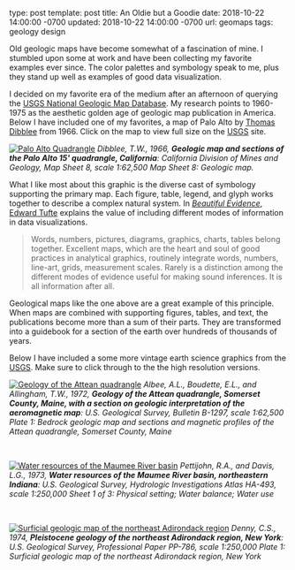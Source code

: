 type: post
template: post
title: An Oldie but a Goodie
date: 2018-10-22 14:00:00 -0700
updated: 2018-10-22 14:00:00 -0700
url: geomaps
tags: geology
      design

Old geologic maps have become somewhat of a fascination of mine. I
stumbled upon some at work and have been collecting my favorite
examples ever since. The color palettes and symbology speak to me,
plus they stand up well as examples of good data visualization.

I decided on my favorite era of the medium after an afternoon of
querying the [USGS National Geologic Map Database][mgmdb]. My research
points to 1960-1975 as the aesthetic golden age of geologic map
publication in America. Below I have included one of my favorites, a
map of Palo Alto by [Thomas Dibblee][tdb] from 1966. Click on the map
to view full size on the [USGS][USGS] site.

[![Palo Alto Quadrangle](/images/palo-alto-geo.png)][palo-map]
*Dibblee, T.W., 1966, **Geologic map and sections of the Palo Alto 15'
quadrangle, California**: California Division of Mines and Geology,
Map Sheet 8, scale 1:62,500 Map Sheet 8: Geologic map.*

What I like most about this graphic is the diverse cast of symbology
supporting the primary map. Each figure, table, legend, and glyph
works together to describe a complex natural system. In *[Beautiful
Evidence][be-book]*, [Edward Tufte][tufte] explains the value of
including different modes of information in data visualizations.

<!-- Beautiful evidence pg. 131 -->
> Words, numbers, pictures, diagrams, graphics, charts, tables belong
> together. Excellent maps, which are the heart and soul of good
> practices in analytical graphics, routinely integrate words,
> numbers, line-art, grids, measurement scales. Rarely is a distinction
> among the different modes of evidence useful for making sound
> inferences. It is all information after all.

Geological maps like the one above are a great example of this
principle. When maps are combined with supporting figures, tables, and
text, the publications become more than a sum of their parts. They are
transformed into a guidebook for a section of the earth over hundreds
of thousands of years.

Below I have included a some more vintage earth science graphics from
the [USGS][USGS]. Make sure to click through to the the high
resolution versions.

[![Geology of the Attean quadrangle](/images/attean-geo.png)][attean-map]
*Albee, A.L., Boudette, E.L., and Allingham, T.W., 1972, **Geology of
the Attean quadrangle, Somerset County, Maine, with a section on
geologic interpretation of the aeromagnetic map**: U.S. Geological
Survey, Bulletin B-1297, scale 1:62,500 Plate 1: Bedrock geologic map
and sections and magnetic profiles of the Attean quadrangle, Somerset
County, Maine*

</br>

[![Water resources of the Maumee River basin](/images/maumee-geo.png)][maumee-map]
*Pettijohn, R.A., and Davis, L.G., 1973, **Water resources of the
Maumee River basin, northeastern Indiana**: U.S. Geological Survey,
Hydrologic Investigations Atlas HA-493, scale 1:250,000 Sheet 1 of 3:
Physical setting; Water balance; Water use*

</br>

[![Surficial geologic map of the northeast Adirondack region](/images/adirondack-geo.png)][adirondack-map]
*Denny, C.S., 1974, **Pleistocene geology of the northeast Adirondack
region, New York**: U.S. Geological Survey, Professional Paper PP-786,
scale 1:250,000 Plate 1: Surficial geologic map of the northeast
Adirondack region, New York*

[mgmdb]: https://ngmdb.usgs.gov/
[tdb]: https://en.wikipedia.org/wiki/Thomas_Dibblee
[palo-map]: https://ngmdb.usgs.gov/ngm-bin/pdp/zui_viewer.pl?id=20928
[tufte]: https://www.edwardtufte.com/tufte/
[be-book]: https://www.edwardtufte.com/tufte/books_be
[USGS]: https://www.usgs.gov/
[attean-map]: https://ngmdb.usgs.gov/ngm-bin/pdp/zui_viewer.pl?id=31610
[maumee-map]: https://ngmdb.usgs.gov/ngm-bin/pdp/zui_viewer.pl?id=30880
[adirondack-map]: https://ngmdb.usgs.gov/ngm-bin/pdp/zui_viewer.pl?id=55063
